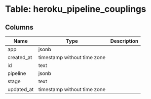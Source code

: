 
# Table: heroku_pipeline_couplings

## Columns
| Name        | Type           | Description  |
| ------------- | ------------- | -----  |
|app|jsonb||
|created_at|timestamp without time zone||
|id|text||
|pipeline|jsonb||
|stage|text||
|updated_at|timestamp without time zone||
